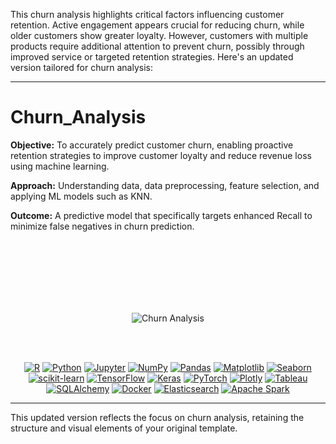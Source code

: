 
This churn analysis highlights critical factors influencing customer retention. Active engagement appears crucial for reducing churn, while older customers show greater loyalty. However, customers with multiple products require additional attention to prevent churn, possibly through improved service or targeted retention strategies.
Here's an updated version tailored for churn analysis:

---

# Churn_Analysis

**Objective:** To accurately predict customer churn, enabling proactive retention strategies to improve customer loyalty and reduce revenue loss using machine learning.

**Approach:** Understanding data, data preprocessing, feature selection, and applying ML models such as KNN.

**Outcome:** A predictive model that specifically targets enhanced Recall to minimize false negatives in churn prediction.

<br>
<br>
<br>
<br>
<br>
<br>
<div align="center">

![Churn Analysis](https://st.depositphotos.com/2228340/2622/i/450/depositphotos_26229727-stock-photo-positivity.jpg)

</div>
<br>
<br>

<p align="center">
  <a href="https://www.r-project.org/"><img src="https://img.shields.io/badge/r-%23276DC3.svg?style=for-the-badge&logo=r&logoColor=white" alt="R"></a>
  <a href="https://www.python.org/"><img src="https://img.shields.io/badge/python-3670A0?style=for-the-badge&logo=python&logoColor=ffdd54" alt="Python"></a>
  <a href="https://www.jupyter.org/"><img src="https://img.shields.io/badge/Jupyter-%23F37626.svg?style=for-the-badge&logo=Jupyter&logoColor=white" alt="Jupyter"></a>
  <a href="https://numpy.org/"><img src="https://img.shields.io/badge/numpy-%23013243.svg?style=for-the-badge&logo=numpy&logoColor=white" alt="NumPy"></a>
  <a href="https://pandas.pydata.org/"><img src="https://img.shields.io/badge/pandas-%23150458.svg?style=for-the-badge&logo=pandas&logoColor=white" alt="Pandas"></a>
  <a href="https://matplotlib.org/"><img src="https://img.shields.io/badge/Matplotlib-%23D00000.svg?style=for-the-badge&logo=Matplotlib&logoColor=white" alt="Matplotlib"></a>
  <a href="https://seaborn.pydata.org/"><img src="https://img.shields.io/badge/Seaborn-%2307405e.svg?style=for-the-badge&logo=Seaborn&logoColor=white" alt="Seaborn"></a>
  <a href="https://scikit-learn.org/"><img src="https://img.shields.io/badge/scikit--learn-%23F7931E.svg?style=for-the-badge&logo=scikit-learn&logoColor=white" alt="scikit-learn"></a>
  <a href="https://www.tensorflow.org/"><img src="https://img.shields.io/badge/TensorFlow-%23FF6F00.svg?style=for-the-badge&logo=TensorFlow&logoColor=white" alt="TensorFlow"></a>
  <a href="https://keras.io/"><img src="https://img.shields.io/badge/Keras-%23D00000.svg?style=for-the-badge&logo=Keras&logoColor=white" alt="Keras"></a>
  <a href="https://pytorch.org/"><img src="https://img.shields.io/badge/PyTorch-%23EE4C2C.svg?style=for-the-badge&logo=PyTorch&logoColor=white" alt="PyTorch"></a>
  <a href="https://plotly.com/"><img src="https://img.shields.io/badge/Plotly-%233F4F75.svg?style=for-the-badge&logo=plotly&logoColor=white" alt="Plotly"></a>
  <a href="https://www.tableau.com/"><img src="https://img.shields.io/badge/Tableau-%230077B5.svg?style=for-the-badge&logo=Tableau&logoColor=white" alt="Tableau"></a>
  <a href="https://www.sqlalchemy.org/"><img src="https://img.shields.io/badge/SQLAlchemy-%2307405e.svg?style=for-the-badge&logo=sqlalchemy&logoColor=white" alt="SQLAlchemy"></a>
  <a href="https://www.docker.com/"><img src="https://img.shields.io/badge/Docker-%230db7ed.svg?style=for-the-badge&logo=docker&logoColor=white" alt="Docker"></a>
  <a href="https://www.elastic.co/"><img src="https://img.shields.io/badge/Elasticsearch-%23005571.svg?style=for-the-badge&logo=elasticsearch&logoColor=white" alt="Elasticsearch"></a>
  <a href="https://www.spark.apache.org/"><img src="https://img.shields.io/badge/Apache%20Spark-%23E25A1C.svg?style=for-the-badge&logo=Apache-Spark&logoColor=white" alt="Apache Spark"></a>
</p>

---

This updated version reflects the focus on churn analysis, retaining the structure and visual elements of your original template.
